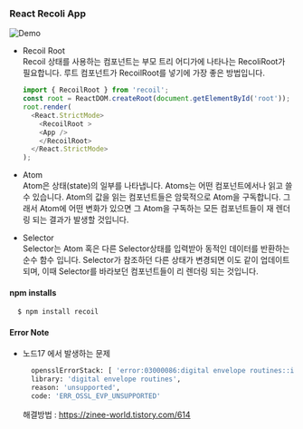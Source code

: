 ### React Recoli App
![Demo](https://user-images.githubusercontent.com/118407356/226320778-650e14f4-3b78-4182-a507-4ecc963f0075.gif)  

- Recoil Root  
  Recoil 상태를 사용하는 컴포넌트는 부모 트리 어디가에 나타나는 RecoliRoot가 필요합니다. 루트 컴포넌트가 RecoilRoot를 넣기에 가장 좋은 방법입니다.  
  ```javascript
  import { RecoilRoot } from 'recoil';
  const root = ReactDOM.createRoot(document.getElementById('root'));
  root.render(
    <React.StrictMode>
      <RecoilRoot >
      <App />
      </RecoilRoot>
    </React.StrictMode>
  );
  ```  
- Atom  
  Atom은 상태(state)의 일부를 나타냅니다. Atoms는 어떤 컴포넌트에서나 읽고 쓸 수 있습니다. Atom의 값을 읽는 컴포넌트들은 암묵적으로 Atom을 구독합니다. 그래서 Atom에 어떤 변화가 있으면 그 Atom을 구독하는 모든 컴포넌트들이 재 렌더링 되는 결과가 발생할 것입니다.  

- Selector  
  Selector는 Atom 혹은 다른 Selector상태를 입력받아 동적인 데이터를 반환하는 순수 함수 입니다. Selector가 참조하던 다른 상태가 변경되면 이도 같이 업데이트 되며, 이때 Selector를 바라보던 컴포넌트들이 리 렌더링 되는 것입니다.

#### npm installs
```bash
  $ npm install recoil
```

#### Error Note
- 노드17 에서 발생하는 문제  
  ```bash
    opensslErrorStack: [ 'error:03000086:digital envelope routines::initialization error' ],        
    library: 'digital envelope routines',
    reason: 'unsupported',
    code: 'ERR_OSSL_EVP_UNSUPPORTED'
  ```
  해결방법 : https://zinee-world.tistory.com/614
